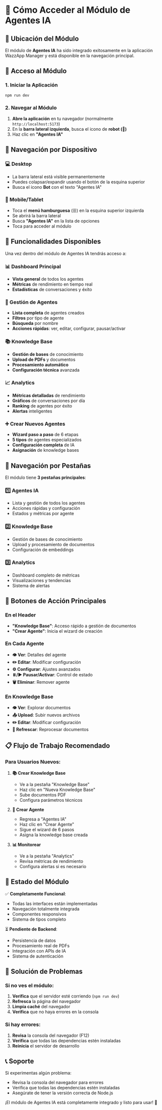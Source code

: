 # 🤖 Cómo Acceder al Módulo de Agentes IA

## 📍 Ubicación del Módulo

El módulo de **Agentes IA** ha sido integrado exitosamente en la aplicación WazzApp Manager y está disponible en la navegación principal.

## 🚀 Acceso al Módulo

### 1. Iniciar la Aplicación
```bash
npm run dev
```

### 2. Navegar al Módulo
1. **Abre la aplicación** en tu navegador (normalmente `http://localhost:5173`)
2. En la **barra lateral izquierda**, busca el icono de **robot (🤖)**
3. Haz clic en **"Agentes IA"**

## 📱 Navegación por Dispositivo

### 💻 Desktop
- La barra lateral está visible permanentemente
- Puedes colapsar/expandir usando el botón de la esquina superior
- Busca el icono **Bot** con el texto "Agentes IA"

### 📱 Mobile/Tablet  
- Toca el **menú hamburguesa** (☰) en la esquina superior izquierda
- Se abrirá la barra lateral
- Busca **"Agentes IA"** en la lista de opciones
- Toca para acceder al módulo

## 🎯 Funcionalidades Disponibles

Una vez dentro del módulo de Agentes IA tendrás acceso a:

### 📊 Dashboard Principal
- **Vista general** de todos los agentes
- **Métricas** de rendimiento en tiempo real
- **Estadísticas** de conversaciones y éxito

### 🤖 Gestión de Agentes
- **Lista completa** de agentes creados
- **Filtros** por tipo de agente
- **Búsqueda** por nombre
- **Acciones rápidas**: ver, editar, configurar, pausar/activar

### 📚 Knowledge Base
- **Gestión de bases** de conocimiento
- **Upload de PDFs** y documentos
- **Procesamiento automático**
- **Configuración técnica** avanzada

### 📈 Analytics
- **Métricas detalladas** de rendimiento
- **Gráficos** de conversaciones por día
- **Ranking** de agentes por éxito
- **Alertas** inteligentes

### ➕ Crear Nuevos Agentes
- **Wizard paso a paso** de 6 etapas
- **5 tipos** de agentes especializados
- **Configuración completa** de IA
- **Asignación** de knowledge bases

## 🎨 Navegación por Pestañas

El módulo tiene **3 pestañas principales**:

### 1️⃣ **Agentes IA**
- Lista y gestión de todos los agentes
- Acciones rápidas y configuración
- Estados y métricas por agente

### 2️⃣ **Knowledge Base**  
- Gestión de bases de conocimiento
- Upload y procesamiento de documentos
- Configuración de embeddings

### 3️⃣ **Analytics**
- Dashboard completo de métricas
- Visualizaciones y tendencias
- Sistema de alertas

## 🔧 Botones de Acción Principales

### En el Header
- **"Knowledge Base"**: Acceso rápido a gestión de documentos
- **"Crear Agente"**: Inicia el wizard de creación

### En Cada Agente
- **👁️ Ver**: Detalles del agente
- **✏️ Editar**: Modificar configuración  
- **⚙️ Configurar**: Ajustes avanzados
- **⏸️/▶️ Pausar/Activar**: Control de estado
- **🗑️ Eliminar**: Remover agente

### En Knowledge Base
- **👁️ Ver**: Explorar documentos
- **📤 Upload**: Subir nuevos archivos
- **✏️ Editar**: Modificar configuración
- **🔄 Refrescar**: Reprocesar documentos

## 📋 Flujo de Trabajo Recomendado

### Para Usuarios Nuevos:

1. **📚 Crear Knowledge Base**
   - Ve a la pestaña "Knowledge Base"
   - Haz clic en "Nueva Knowledge Base"
   - Sube documentos PDF
   - Configura parámetros técnicos

2. **🤖 Crear Agente**
   - Regresa a "Agentes IA"
   - Haz clic en "Crear Agente"
   - Sigue el wizard de 6 pasos
   - Asigna la knowledge base creada

3. **📊 Monitorear**
   - Ve a la pestaña "Analytics"
   - Revisa métricas de rendimiento
   - Configura alertas si es necesario

## 🎯 Estado del Módulo

✅ **Completamente Funcional**:
- Todas las interfaces están implementadas
- Navegación totalmente integrada
- Componentes responsivos
- Sistema de tipos completo

⏳ **Pendiente de Backend**:
- Persistencia de datos
- Procesamiento real de PDFs
- Integración con APIs de IA
- Sistema de autenticación

## 🐛 Solución de Problemas

### Si no ves el módulo:
1. **Verifica** que el servidor esté corriendo (`npm run dev`)
2. **Refresca** la página del navegador
3. **Limpia caché** del navegador
4. **Verifica** que no haya errores en la consola

### Si hay errores:
1. **Revisa** la consola del navegador (F12)
2. **Verifica** que todas las dependencias estén instaladas
3. **Reinicia** el servidor de desarrollo

## 📞 Soporte

Si experimentas algún problema:
- Revisa la consola del navegador para errores
- Verifica que todas las dependencias estén instaladas
- Asegúrate de tener la versión correcta de Node.js

¡El módulo de Agentes IA está completamente integrado y listo para usar! 🚀